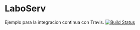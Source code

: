 # LaboServ
Ejemplo para la integracion continua con Travis.
[![Build Status](https://travis-ci.org/LucasMed/LaboServ.svg?branch=master)](https://travis-ci.org/LucasMed/LaboServ)
